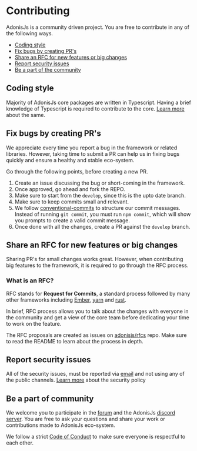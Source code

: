 # Contributing

AdonisJs is a community driven project. You are free to contribute in any of the following ways.

- [Coding style](#coding-style)
- [Fix bugs by creating PR's](#fix-bugs-by-creating-prs)
- [Share an RFC for new features or big changes](#share-an-rfc-for-new-features-or-big-changes)
- [Report security issues](#report-security-issues)
- [Be a part of the community](#be-a-part-of-community)

## Coding style

Majority of AdonisJs core packages are written in Typescript. Having a brief knowledge of Typescript is required to contribute to the core. [Learn more](https://adonisjs.com/docs/contribution-guide#_coding_style) about the same.

## Fix bugs by creating PR's

We appreciate every time you report a bug in the framework or related libraries. However, taking time to submit a PR can help us in fixing bugs quickly and ensure a healthy and stable eco-system.

Go through the following points, before creating a new PR.

1. Create an issue discussing the bug or short-coming in the framework.
2. Once approved, go ahead and fork the REPO.
3. Make sure to start from the `develop`, since this is the upto date branch.
4. Make sure to keep commits small and relevant.
5. We follow [conventional-commits](https://github.com/conventional-changelog/conventional-changelog) to structure our commit messages. Instead of running `git commit`, you must run `npm commit`, which will show you prompts to create a valid commit message.
6. Once done with all the changes, create a PR against the `develop` branch.

## Share an RFC for new features or big changes

Sharing PR's for small changes works great. However, when contributing big features to the framework, it is required to go through the RFC process.

### What is an RFC?

RFC stands for **Request for Commits**, a standard process followed by many other frameworks including [Ember](https://github.com/emberjs/rfcs), [yarn](https://github.com/yarnpkg/rfcs) and [rust](https://github.com/rust-lang/rfcs). 

In brief, RFC process allows you to talk about the changes with everyone in the community and get a view of the core team before dedicating your time to work on the feature.

The RFC proposals are created as issues on [adonisjs/rfcs](https://github.com/adonisjs/rfcs) repo. Make sure to read the README to learn about the process in depth.

## Report security issues

All of the security issues, must be reported via [email](mailto:virk@adonisjs.com) and not using any of the public channels. [Learn more](https://adonisjs.com/docs/security-introduction) about the security policy

## Be a part of community

We welcome you to participate in the [forum](https://forum.adonisjs.com/) and the AdonisJs [discord server](https://discord.gg/vDcEjq6?). You are free to ask your questions and share your work or contributions made to AdonisJs eco-system.

We follow a strict [Code of Conduct](https://preview.adonisjs.com/code-of-conduct) to make sure everyone is respectful to each other.
